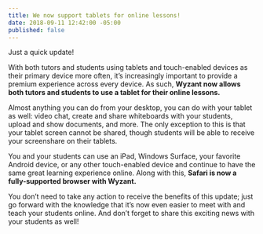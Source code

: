 ```yaml
---
title: We now support tablets for online lessons!
date: 2018-09-11 12:42:00 -05:00
published: false
---
```


Just a quick update!

With both tutors and students using tablets and touch-enabled devices as their primary device more often, it’s increasingly important to provide a premium experience across every device. As such, **Wyzant now allows both tutors and students to use a tablet for their online lessons.**

Almost anything you can do from your desktop, you can do with your tablet as well: video chat, create and share whiteboards with your students, upload and show documents, and more. The only exception to this is that your tablet screen cannot be shared, though students will be able to receive your screenshare on their tablets.

You and your students can use an iPad, Windows Surface, your favorite Android device, or any other touch-enabled device and continue to have the same great learning experience online.  Along with this, **Safari is now a fully-supported browser with Wyzant.**

You don’t need to take any action to receive the benefits of this update; just go forward with the knowledge that it’s now even easier to meet with and teach your students online.  And don’t forget to share this exciting news with your students as well!